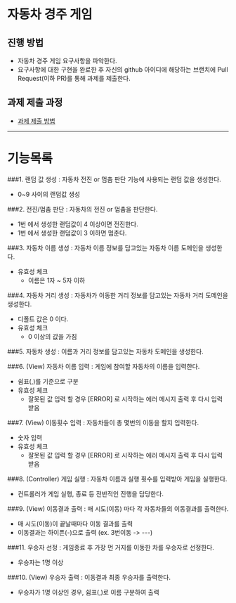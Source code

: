 # 자동차 경주 게임
## 진행 방법
* 자동차 경주 게임 요구사항을 파악한다.
* 요구사항에 대한 구현을 완료한 후 자신의 github 아이디에 해당하는 브랜치에 Pull Request(이하 PR)를 통해 과제를 제출한다.

## 과제 제출 과정
* [과제 제출 방법](https://github.com/next-step/nextstep-docs/tree/master/precourse)
---
# 기능목록

###1. 랜덤 값 생성
: 자동차 전진 or 멈춤 판단 기능에 사용되는 랜덤 값을 생성한다.
- 0~9 사이의 랜덤값 생성

###2. 전진/멈춤 판단
: 자동차의 전진 or 멈춤을 판단한다.
- 1번 에서 생성한 랜덤값이 4 이상이면 전진한다.
- 1번 에서 생성한 랜덤값이 3 이하면 멈춘다.

###3. 자동차 이름 생성
: 자동차 이름 정보를 담고있는 자동차 이름 도메인을 생성한다.
- 유효성 체크
  - 이름은 1자 ~ 5자 이하
  
###4. 자동차 거리 생성
: 자동차가 이동한 거리 정보를 담고있는 자동차 거리 도메인을 생성한다.
- 디폴트 값은 0 이다.
- 유효성 체크
  - 0 이상의 값을 가짐
  
###5. 자동차 생성
: 이름과 거리 정보를 담고있는 자동차 도메인을 생성한다.

###6. (View) 자동차 이름 입력
: 게임에 참여할 자동차의 이름을 입력한다.
- 쉼표(,)를 기준으로 구분
- 유효성 체크
    - 잘못된 값 입력 할 경우 [ERROR] 로 시작하는 에러 메시지 출력 후 다시 입력 받음

###7. (View) 이동횟수 입력
: 자동차들이 총 몇번의 이동을 할지 입력한다.
- 숫자 입력
- 유효성 체크
    - 잘못된 값 입력 할 경우 [ERROR] 로 시작하는 에러 메시지 출력 후 다시 입력 받음

###8. (Controller) 게임 실행
: 자동차 이름과 실행 횟수를 입력받아 게임을 실행한다.
- 컨트롤러가 게임 실행, 종료 등 전반적인 진행을 담당한다.

###9. (View) 이동결과 출력
: 매 시도(이동) 마다 각 자동차들의 이동결과를 출력한다.
- 매 시도(이동)이 끝날때마다 이동 결과를 출력
- 이동결과는 하이픈(-)으로 출력 (ex. 3번이동 -> ---)

###11. 우승자 선정
: 게임종료 후 가장 먼 거지를 이동한 차를 우승자로 선정한다.
- 우승자는 1명 이상

###10. (View) 우승자 출력
: 이동결과 최종 우승자를 출력한다.
- 우승자가 1명 이상인 경우, 쉼표(,)로 이름 구분하여 출력